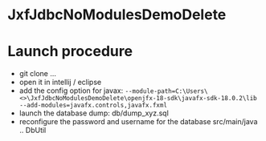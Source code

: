 # JxfJdbcNoModulesDemoDelete

# Launch procedure

- git clone ...
- open it in intellij / eclipse
- add the config option for javax: `--module-path=C:\Users\<>\JxfJdbcNoModulesDemoDelete\openjfx-18-sdk\javafx-sdk-18.0.2\lib --add-modules=javafx.controls,javafx.fxml`
- launch the database dump: db/dump_xyz.sql
- reconfigure the password and username for the database src/main/java .. DbUtil